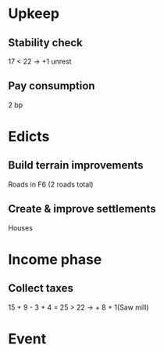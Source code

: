# Upkeep

## Stability check
17 < 22 -> +1 unrest
## Pay consumption
2 bp
# Edicts
## Build terrain improvements
Roads in F6 (2 roads total)
## Create & improve settlements
Houses
# Income phase
## Collect taxes
15 + 9 - 3 + 4 = 25 > 22 → + 8 + 1(Saw mill)
# Event